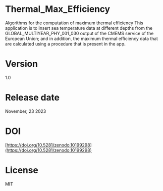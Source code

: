 # Thermal_Max_Efficiency

Algorithms for the computation of maximum thermal efficiency
This application is to insert sea temperature data at different depths from the GLOBAL_MULTIYEAR_PHY_001_030 output of the CMEMS service of the European Union; and in addition, the maximum thermal efficiency data that are calculated using a procedure that is present in the app.

# Version

1.0

# Release date

November, 23 2023

# DOI

[https://doi.org/10.5281/zenodo.10199298](https://doi.org/10.5281/zenodo.10199298)

# License

MIT
